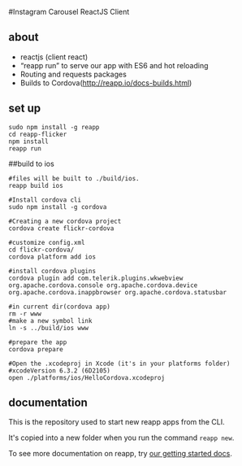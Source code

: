 #Instagram Carousel ReactJS Client

## about
- reactjs (client react)
- “reapp run” to serve our app with ES6 and hot reloading
- Routing and requests packages
- Builds to Cordova(http://reapp.io/docs-builds.html)

## set up
```shellscript
sudo npm install -g reapp
cd reapp-flicker
npm install
reapp run
```
##build to ios
```shellscript
#files will be built to ./build/ios.
reapp build ios

#Install cordova cli
sudo npm install -g cordova

#Creating a new cordova project
cordova create flickr-cordova

#customize config.xml
cd flickr-cordova/
cordova platform add ios

#install cordova plugins
cordova plugin add com.telerik.plugins.wkwebview org.apache.cordova.console org.apache.cordova.device org.apache.cordova.inappbrowser org.apache.cordova.statusbar

#in current dir(cordova app)
rm -r www
#make a new symbol link
ln -s ../build/ios www

#prepare the app
cordova prepare

#Open the .xcodeproj in Xcode (it's in your platforms folder)
#xcodeVersion 6.3.2 (6D2105)
open ./platforms/ios/HelloCordova.xcodeproj
```

## documentation
This is the repository used to start new reapp apps from the CLI.

It's copied into a new folder when you run the command `reapp new`.

To see more documentation on reapp, try [our getting started docs](http://reapp.io/start.html).

